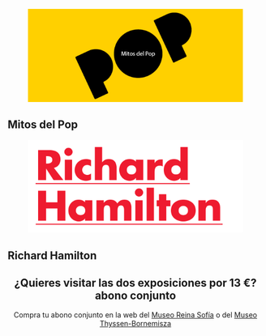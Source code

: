 <section id="offer" class="dark-bg">
  <div class="container inner-top-sm">
  	<div class="row animate">
  		<div class="col-sm-6 inner-bottom-sm">
        <figure>
          <img src="assets/images/img.logo-mitos-pop.png" alt="Mitos del Pop" class="img-responsive">
        </figure>
        <h2>Mitos del Pop </h2>      
      </div>
      <div class="col-sm-6 inner-bottom-sm">
        <figure>
          <img src="assets/images/img.logo-richard-hamilton.png" alt="Richard Hamilton" class="img-responsive">
        </figure>
        <h2>Richard Hamilton</h2>
      </div>
  	</div>
  	<div class="center-block text-center inner-bottom-sm animate">
  		<header>
  		<h1 class="single-block">¿Quieres visitar las dos exposiciones por 13 €? <span class="abono-conjunto">abono conjunto</span></h1>
  		<p>Compra tu abono conjunto en la web del <a href="">Museo Reina Sofía</a> o del <a href="">Museo Thyssen-Bornemisza</a></p>
  		</header>
  	</div>
  </div>
</section>
